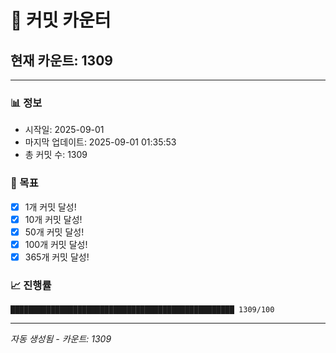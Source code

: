 # 🔢 커밋 카운터

## 현재 카운트: 1309

---

### 📊 정보
- 시작일: 2025-09-01
- 마지막 업데이트: 2025-09-01 01:35:53
- 총 커밋 수: 1309

### 🎯 목표
- [x] 1개 커밋 달성!
- [x] 10개 커밋 달성!
- [x] 50개 커밋 달성!
- [x] 100개 커밋 달성!
- [x] 365개 커밋 달성!

### 📈 진행률
```
██████████████████████████████████████████████████ 1309/100
```

---
*자동 생성됨 - 카운트: 1309*
